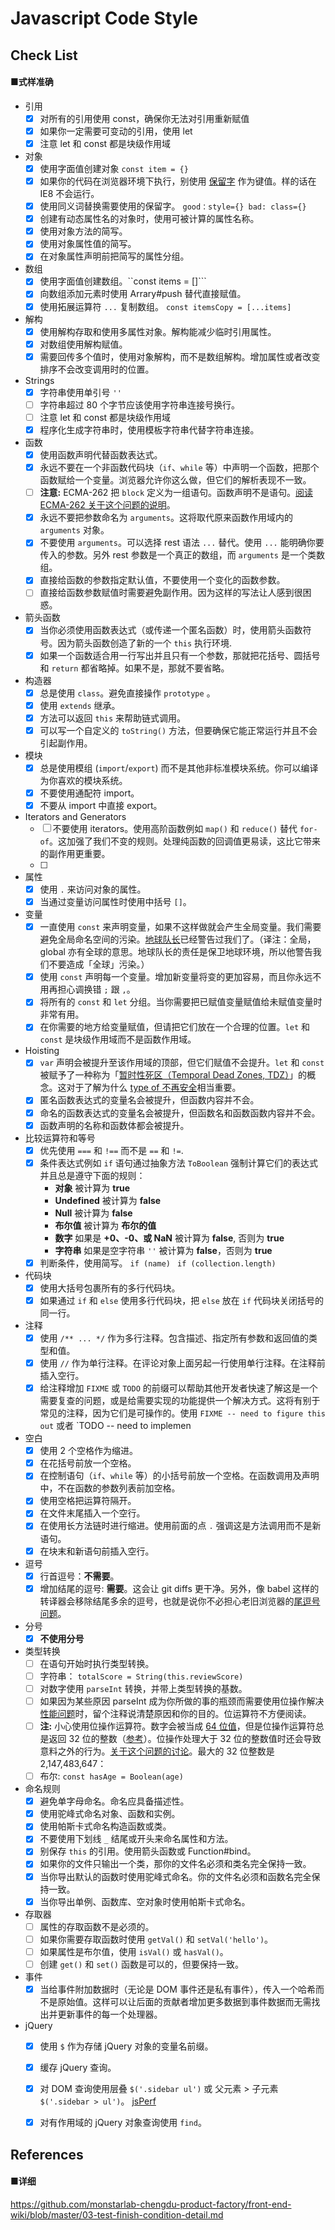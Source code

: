 # Javascript Code Style

## Check List

#### ■式样准确
- 引用
  - [x] 对所有的引用使用 const，确保你无法对引用重新赋值
  - [x] 如果你一定需要可变动的引用，使用 let
  - [x] 注意 let 和 const 都是块级作用域
  
- 对象
  - [x] 使用字面值创建对象   ```const item = {}```
  - [x] 如果你的代码在浏览器环境下执行，别使用 [保留字](http://es5.github.io/#x7.6.1) 作为键值。样的话在 IE8 不会运行。 
  - [x] 使用同义词替换需要使用的保留字。 ```good：style={} bad: class={}```
  - [x] 创建有动态属性名的对象时，使用可被计算的属性名称。
  - [x] 使用对象方法的简写。
  - [x] 使用对象属性值的简写。
  - [x] 在对象属性声明前把简写的属性分组。
  
- 数组
  - [x] 使用字面值创建数组。``const items = []```
  - [x] 向数组添加元素时使用 Arrary#push 替代直接赋值。
  - [x] 使用拓展运算符 `...` 复制数组。 ```const itemsCopy = [...items]```
  
- 解构
  - [x] 使用解构存取和使用多属性对象。解构能减少临时引用属性。
  - [x] 对数组使用解构赋值。
  - [x] 需要回传多个值时，使用对象解构，而不是数组解构。增加属性或者改变排序不会改变调用时的位置。
  
- Strings
  - [x] 字符串使用单引号 `''`
  - [ ] 字符串超过 80 个字节应该使用字符串连接号换行。
  - [ ] 注意 let 和 const 都是块级作用域
  - [x] 程序化生成字符串时，使用模板字符串代替字符串连接。

- 函数
  - [x] 使用函数声明代替函数表达式。
  - [x] 永远不要在一个非函数代码块（`if`、`while` 等）中声明一个函数，把那个函数赋给一个变量。浏览器允许你这么做，但它们的解析表现不一致。
  - [ ] **注意:** ECMA-262 把 `block` 定义为一组语句。函数声明不是语句。[阅读 ECMA-262 关于这个问题的说明](http://www.ecma-international.org/publications/files/ECMA-ST/Ecma-262.pdf#page=97)。
  - [x] 永远不要把参数命名为 `arguments`。这将取代原来函数作用域内的 `arguments` 对象。
  - [x] 不要使用 `arguments`。可以选择 rest 语法 `...` 替代。使用 `...` 能明确你要传入的参数。另外 rest 参数是一个真正的数组，而 `arguments` 是一个类数组。
  - [x] 直接给函数的参数指定默认值，不要使用一个变化的函数参数。
  - [ ] 直接给函数参数赋值时需要避免副作用。因为这样的写法让人感到很困惑。
    
- 箭头函数
  - [x] 当你必须使用函数表达式（或传递一个匿名函数）时，使用箭头函数符号。因为箭头函数创造了新的一个 `this` 执行环境.
  - [x] 如果一个函数适合用一行写出并且只有一个参数，那就把花括号、圆括号和 `return` 都省略掉。如果不是，那就不要省略。
  
- 构造器
  - [x] 总是使用 `class`。避免直接操作 `prototype` 。
  - [x] 使用 `extends` 继承。
  - [x] 方法可以返回 `this` 来帮助链式调用。
  - [x] 可以写一个自定义的 `toString()` 方法，但要确保它能正常运行并且不会引起副作用。
  
- 模块
  - [x] 总是使用模组 (`import`/`export`) 而不是其他非标准模块系统。你可以编译为你喜欢的模块系统。
  - [x] 不要使用通配符 import。
  - [x] 不要从 import 中直接 export。

- Iterators and Generators
  - [ ] 不要使用 iterators。使用高阶函数例如 `map()` 和 `reduce()` 替代 `for-of`。这加强了我们不变的规则。处理纯函数的回调值更易读，这比它带来的副作用更重要。
  - [ ] 
  
- 属性
  - [x] 使用 `.` 来访问对象的属性。
  - [x] 当通过变量访问属性时使用中括号 `[]`。
  
- 变量
  - [x] 一直使用 `const` 来声明变量，如果不这样做就会产生全局变量。我们需要避免全局命名空间的污染。[地球队长](http://www.wikiwand.com/en/Captain_Planet)已经警告过我们了。（译注：全局，global 亦有全球的意思。地球队长的责任是保卫地球环境，所以他警告我们不要造成「全球」污染。）
  - [x] 使用 `const` 声明每一个变量。增加新变量将变的更加容易，而且你永远不用再担心调换错 `;` 跟 `,`。
  - [x] 将所有的 `const` 和 `let` 分组。当你需要把已赋值变量赋值给未赋值变量时非常有用。
  - [x] 在你需要的地方给变量赋值，但请把它们放在一个合理的位置。`let` 和 `const` 是块级作用域而不是函数作用域。
  
- Hoisting
  - [x] `var` 声明会被提升至该作用域的顶部，但它们赋值不会提升。`let` 和 `const` 被赋予了一种称为「[暂时性死区（Temporal Dead Zones, TDZ）](https://developer.mozilla.org/en-US/docs/Web/JavaScript/Reference/Statements/let#Temporal_dead_zone_and_errors_with_let)」的概念。这对于了解为什么 [type of 不再安全](http://es-discourse.com/t/why-typeof-is-no-longer-safe/15)相当重要。
  - [x] 匿名函数表达式的变量名会被提升，但函数内容并不会。
  - [x] 命名的函数表达式的变量名会被提升，但函数名和函数函数内容并不会。
  - [x] 函数声明的名称和函数体都会被提升。
  
- 比较运算符和等号
  - [x] 优先使用 `===` 和 `!==` 而不是 `==` 和 `!=`.
  - [x] 条件表达式例如 `if` 语句通过抽象方法 `ToBoolean` 强制计算它们的表达式并且总是遵守下面的规则：
     + **对象** 被计算为 **true**
     + **Undefined** 被计算为 **false**
     + **Null** 被计算为 **false**
     + **布尔值** 被计算为 **布尔的值**
     + **数字** 如果是 **+0、-0、或 NaN** 被计算为 **false**, 否则为 **true**
     + **字符串** 如果是空字符串 `''` 被计算为 **false**，否则为 **true**
  - [x] 判断条件，使用简写。 ```if (name) ```   ```if (collection.length)```
  
- 代码块
  - [x] 使用大括号包裹所有的多行代码块。
  - [x] 如果通过 `if` 和 `else` 使用多行代码块，把 `else` 放在 `if` 代码块关闭括号的同一行。
  
- 注释
  - [x] 使用 `/** ... */` 作为多行注释。包含描述、指定所有参数和返回值的类型和值。
  - [x] 使用 `//` 作为单行注释。在评论对象上面另起一行使用单行注释。在注释前插入空行。
  - [x] 给注释增加 `FIXME` 或 `TODO` 的前缀可以帮助其他开发者快速了解这是一个需要复查的问题，或是给需要实现的功能提供一个解决方式。这将有别于常见的注释，因为它们是可操作的。使用 `FIXME -- need to figure this out` 或者 `TODO -- need to implemen

- 空白
  - [x] 使用 2 个空格作为缩进。
  - [x] 在花括号前放一个空格。
  - [x] 在控制语句（`if`、`while` 等）的小括号前放一个空格。在函数调用及声明中，不在函数的参数列表前加空格。
  - [x] 使用空格把运算符隔开。
  - [x] 在文件末尾插入一个空行。
  - [x] 在使用长方法链时进行缩进。使用前面的点 `.` 强调这是方法调用而不是新语句。
  - [x] 在块末和新语句前插入空行。
  
- 逗号
  - [x] 行首逗号：**不需要**。
  - [x] 增加结尾的逗号: **需要**。这会让 git diffs 更干净。另外，像 babel 这样的转译器会移除结尾多余的逗号，也就是说你不必担心老旧浏览器的[尾逗号问题](es5/README.md#commas)。

- 分号
  - [x] **不使用分号**
  
- 类型转换
  - [ ] 在语句开始时执行类型转换。 
  - [ ] 字符串： ```totalScore = String(this.reviewScore)```
  - [ ] 对数字使用 `parseInt` 转换，并带上类型转换的基数。
  - [ ] 如果因为某些原因 parseInt 成为你所做的事的瓶颈而需要使用位操作解决[性能问题](http://jsperf.com/coercion-vs-casting/3)时，留个注释说清楚原因和你的目的。位运算符不方便阅读。
  - [ ] **注:** 小心使用位操作运算符。数字会被当成 [64 位值](http://es5.github.io/#x4.3.19)，但是位操作运算符总是返回 32 位的整数（[参考](http://es5.github.io/#x11.7)）。位操作处理大于 32 位的整数值时还会导致意料之外的行为。[关于这个问题的讨论](https://github.com/airbnb/javascript/issues/109)。最大的 32 位整数是 2,147,483,647：
  - [ ] 布尔: ```const hasAge = Boolean(age)```
  
- 命名规则
  - [x] 避免单字母命名。命名应具备描述性。
  - [x] 使用驼峰式命名对象、函数和实例。
  - [x] 使用帕斯卡式命名构造函数或类。
  - [x] 不要使用下划线 `_` 结尾或开头来命名属性和方法。
  - [x] 别保存 `this` 的引用。使用箭头函数或 Function#bind。
  - [x] 如果你的文件只输出一个类，那你的文件名必须和类名完全保持一致。
  - [x] 当你导出默认的函数时使用驼峰式命名。你的文件名必须和函数名完全保持一致。
  - [x] 当你导出单例、函数库、空对象时使用帕斯卡式命名。

- 存取器
  - [ ] 属性的存取函数不是必须的。
  - [ ] 如果你需要存取函数时使用 `getVal()` 和 `setVal('hello')`。
  - [ ] 如果属性是布尔值，使用 `isVal()` 或 `hasVal()`。
  - [ ] 创建 `get()` 和 `set()` 函数是可以的，但要保持一致。
  
- 事件
  - [x] 当给事件附加数据时（无论是 DOM 事件还是私有事件），传入一个哈希而不是原始值。这样可以让后面的贡献者增加更多数据到事件数据而无需找出并更新事件的每一个处理器。

- jQuery
  - [x] 使用 `$` 作为存储 jQuery 对象的变量名前缀。
  - [x] 缓存 jQuery 查询。
  - [x] 对 DOM 查询使用层叠 `$('.sidebar ul')` 或 父元素 > 子元素 `$('.sidebar > ul')`。 [jsPerf](http://jsperf.com/jquery-find-vs-context-sel/16)
  - [x] 对有作用域的 jQuery 对象查询使用 `find`。


## References
#### ■详细
https://github.com/monstarlab-chengdu-product-factory/front-end-wiki/blob/master/03-test-finish-condition-detail.md
